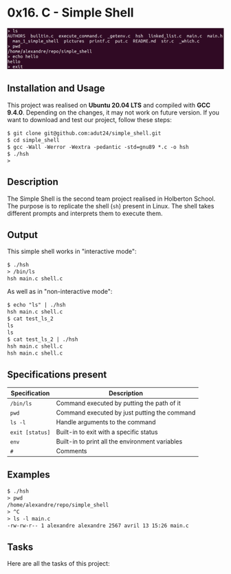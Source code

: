 # 0x16. C - Simple Shell

![Team project Simple Shell](./pictures/shell.png)

## Installation and Usage

This project was realised on **Ubuntu 20.04 LTS** and compiled with **GCC 9.4.0**. Depending on the changes, it may not work on future version. If you want to download and test our project, follow these steps:

```
$ git clone git@github.com:adut24/simple_shell.git
$ cd simple_shell
$ gcc -Wall -Werror -Wextra -pedantic -std=gnu89 *.c -o hsh
$ ./hsh
>
```

## Description
The Simple Shell is the second team project realised in Holberton School. The purpose is to replicate the shell (`sh`) present in Linux. The shell takes different prompts and interprets them to execute them.

## Output
This simple shell works in "interactive mode":
```
$ ./hsh
> /bin/ls
hsh main.c shell.c
```

As well as in "non-interactive mode":
```
$ echo "ls" | ./hsh
hsh main.c shell.c
$ cat test_ls_2
ls
ls
$ cat test_ls_2 | ./hsh
hsh main.c shell.c
hsh main.c shell.c
```

## Specifications present
| Specification | Description |
| --- | --- |
| `/bin/ls` | Command executed by putting the path of it |
| `pwd` | Command executed by just putting the command |
| `ls -l` | Handle arguments to the command |
| `exit [status]` | Built-in to exit with a specific status |
| `env` | Built-in to print all the environment variables |
| `#` | Comments |

## Examples
```
$ ./hsh
> pwd
/home/alexandre/repo/simple_shell
> ^C
> ls -l main.c
-rw-rw-r-- 1 alexandre alexandre 2567 avril 13 15:26 main.c
```

## Tasks
Here are all the tasks of this project:
